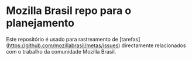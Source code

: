# Mozilla Brasil repo para o planejamento

Este repositório é usado para rastreamento de [tarefas] (https://github.com/mozillabrasil/metas/issues) directamente relacionados com o trabalho da comunidade Mozilla Brasil.
